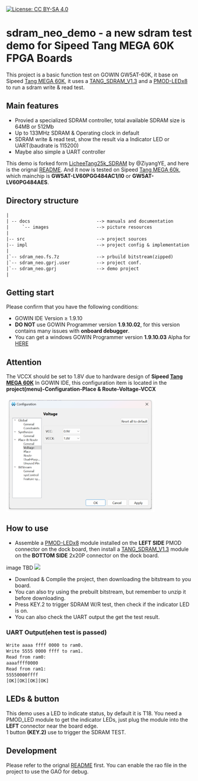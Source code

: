 [![License: CC BY-SA 4.0](https://img.shields.io/badge/License-CC_BY--SA_4.0-lightgrey.svg)](https://creativecommons.org/licenses/by-sa/4.0/)

# sdram_neo_demo - a new sdram test demo for Sipeed Tang MEGA 60K FPGA Boards

This project is a basic function test on GOWIN GW5AT-60K, it base on Sipeed [Tang MEGA 60K](https://wiki.sipeed.com/hardware/en/tang/tang-mega-60k/mega-60k.html), it uses a [TANG_SDRAM_V1.3](https://wiki.sipeed.com/hardware/en/tang/tang-PMOD/FPGA_PMOD.html#TANG_SDRAM) and a [PMOD-LEDx8](https://wiki.sipeed.com/hardware/en/tang/tang-PMOD/FPGA_PMOD.html#PMOD_LEDx8) to run a sdram write & read test.

## Main features

- Provied a specialized SDRAM controller, total available SDRAM size is 64MB or 512Mb
- Up to 133MHz SDRAM & Operating clock in default
- SDRAM write & read test, show the result via a Indicator LED or UART(baudrate is 115200)
- Maybe also simple a UART controller

This demo is forked form [LicheeTang25k_SDRAM](https://github.com/ZiyangYE/LicheeTang25k_SDRAM) by @ZiyangYE, and here is the orignal [README](https://github.com/ZiyangYE/LicheeTang25k_SDRAM/blob/133M/README.md).
And it now is tested on Sipeed [Tang MEGA 60k](https://wiki.sipeed.com/hardware/en/tang/tang-mega-60k/mega-60k.html), which mainchip is **GW5AT-LV60PGG484AC1/l0** or **GW5AT-LV60PG484AES**. 

## Directory structure

```
|
| -- docs                         --> manuals and documentation 
|     `-- images                  --> picture resources  
|                         
|-- src                           --> project sources
|-- impl                          --> project config & implementation  
|
|`-- sdram_neo.fs.7z              --> prbuild bitstream(zipped)
|`-- sdram_neo.gprj.user          --> project conf.
|`-- sdram_neo.gprj               --> demo project
|

```
## Getting start

Please confirm that you have the following conditions:
- GOWIN IDE Version ≥ 1.9.10
- **DO NOT** use GOWIN Programmer version **1.9.10.02**, for this version contains many issues with **onboard debugger**.
- You can get a windows GOWIN Programmer version **1.9.10.03** Alpha for [HERE](https://api.dl.sipeed.com/shareURL/TANG/programmer)

## Attention

The VCCX should be set to 1.8V due to hardware design of **Sipeed [Tang MEGA 60K](https://wiki.sipeed.com/hardware/en/tang/tang-mega-60k/mega-60k.html)**
In GOWIN IDE, this configuration item is located in the **project(menu)-Configuration-Place & Route-Voltage-VCCX**

<img src="../.assets/images/set_vccx.png" width=400>

## How to use

- Assemble a [PMOD-LEDx8](https://wiki.sipeed.com/hardware/en/tang/tang-PMOD/FPGA_PMOD.html#PMOD_LEDx8) module installed on the **LEFT SIDE** PMOD connector on the dock board, then install a [TANG_SDRAM_V1.3](https://wiki.sipeed.com/hardware/en/tang/tang-PMOD/FPGA_PMOD.html#TANG_SDRAM) module on the **BOTTOM SIDE** 2x20P connector on the dock board.

image TBD
<img src="docs/images/NEO_PMOD_LED.webp" width=400> 

- Download & Complie the project, then downloading the bitstream to you board.
- You can also try using the prebuilt bitstream, but remember to unzip it before downloading.
- Press KEY.2 to trigger SDRAM W/R test, then check if the indicator LED is on.
- You can also check the UART output the get the test result.

### UART Output(ehen test is passed)

```text
Write aaaa ffff 0000 to ram0. 
Write 5555 0000 ffff to ram1.
Read from ram0:
aaaaffff0000
Read from ram1:
55550000ffff
[OK][OK][OK][OK]
```

## LEDs & button

This demo uses a LED to indicate status, by default it is T18.
You need a PMOD_LED module to get the indicator LEDs, just plug the module into the **LEFT** connector near the board edge.  
1 button **(KEY.2)** use to trigger the SDRAM TEST.  

## Development
Please refer to the orignal [README](https://github.com/ZiyangYE/LicheeTang25k_SDRAM/blob/133M/README.md) first.
You can enable the rao file in the project to use the GAO for debug.